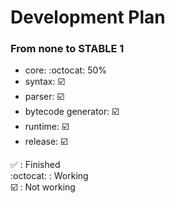 # Development Plan

### From none to **STABLE 1**

- core: :octocat: 50%
- syntax: ☑️
- parser: ☑️
- bytecode generator: ☑️
- runtime: ☑️
- release: ☑️

✅ : Finished  
:octocat: : Working  
☑️  : Not working

